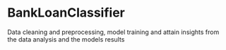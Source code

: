 # BankLoanClassifier
Data cleaning and preprocessing, model training and attain insights from the data analysis and the models results
